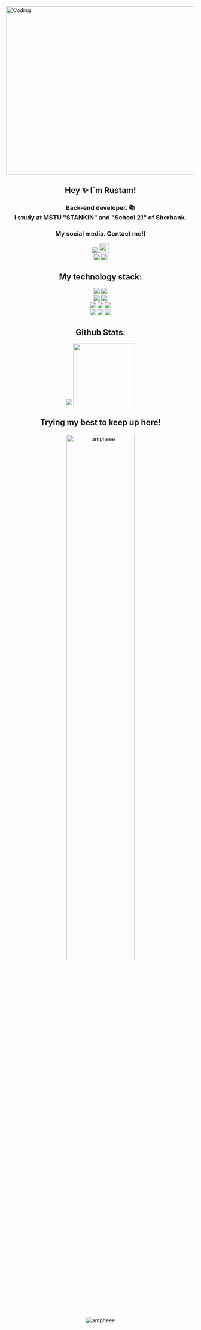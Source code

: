 
<img align="center" alt="Coding" width="800" height="450" src="https://cdn.dribbble.com/users/2131993/screenshots/4948736/thoughtworks-gif_dribbble.gif">

<h2 align="center"> Hey ✨ I`m Rustam! </h2>

<h3 align="center">
Back-end developer. 📚 <br>
I study at MSTU "STANKIN" and "School 21"
of Sberbank.</h3>
<h3 align="center">My social media. Contact me!)</h3>
<p align="center">
<a href="https://github.com/ampheee"> <img src="https://img.shields.io/github/followers/ampheee?label=follow&logo=github&style=for-the-badge&labelColor=black"></a>
<a href="https://leetcode.com/ampheee/"><img height="25" src="https://img.shields.io/badge/dynamic/json?style=for-the-%20%20%20%20badge&labelColor=black&color=darkorange&label=Solved&query=solvedOverTotal&url=https%3A%2F%2Fleetcode-badge.vercel.app%2Fapi%2Fusers%2Fampheee&logo=leetcode&logoColor=yellow"></a>
<br> <a href="vk.com/self.fishkid"><img src="https://img.shields.io/badge/VKontakte-%232E87FB.svg?&style=for-the-badge&logo=vk&logoColor=white&link=https://vk.com/self.fishkid"></a>
<a href="https://t.me/ampheee"> <img src="https://img.shields.io/static/v1?style=for-the-badge&logo=telegram&label=Telegram&message=ampheee&color=blue&labelColor=black"></a>

<h2 align="center"> My technology stack:</h2>
<p align="center">
<img src="https://img.shields.io/badge/golang-%2300599C.svg?style=for-the-badge&logo=c%2B%2B&logoColor=white">
<img src="https://img.shields.io/badge/c/c++-%2300599C.svg?style=for-the-badge&logo=c%2B%2B&logoColor=white">
<br>
<img src="https://img.shields.io/badge/postgres-%23316192.svg?style=for-the-badge&logo=postgresql&logoColor=white">
<img src="https://img.shields.io/badge/redis-%23DD0031.svg?style=for-the-badge&logo=redis&logoColor=white">
<br>
<img src="https://img.shields.io/badge/css3-%231572B6.svg?style=for-the-badge&logo=css3&logoColor=white">
<img src="https://img.shields.io/badge/html5-%23E34F26.svg?style=for-the-badge&logo=html5&logoColor=white">
<img src="https://img.shields.io/badge/javascript-%23323330.svg?style=for-the-badge&logo=javascript&logoColor=%23F7DF1E">
<br> <img src="https://img.shields.io/badge/react-%2320232a.svg?style=for-the-badge&logo=react&logoColor=white">
<img src="https://img.shields.io/badge/git-%23F05033.svg?style=for-the-badge&logo=git&logoColor=white">
<img src="https://img.shields.io/badge/Linux-FCC624?style=for-the-badge&logo=linux&logoColor=black">
</p>
<h2 align=center> Github Stats: </h2>
<p align="center">
<img src="https://github-readme-stats.vercel.app/api/top-langs/?username=ampheee&layout=compact&theme=merko">
<img height=165 src="https://github-readme-stats.vercel.app/api?username=ampheee&count_private=true&show_icons=true&theme=merko"
</p>

## <p align="center"> Trying my best to keep up here!</p>
<p align = "center"><img align="center" width="60%" src="https://github-readme-streak-stats.herokuapp.com/?user=ampheee&theme=tokyonight_duo" alt="ampheee" /></p>
<p align="center"> <img src="https://komarev.com/ghpvc/?username=ampheee&label=Profile%20views&color=0e75b6&style=flat" alt="ampheee" /> </p>
